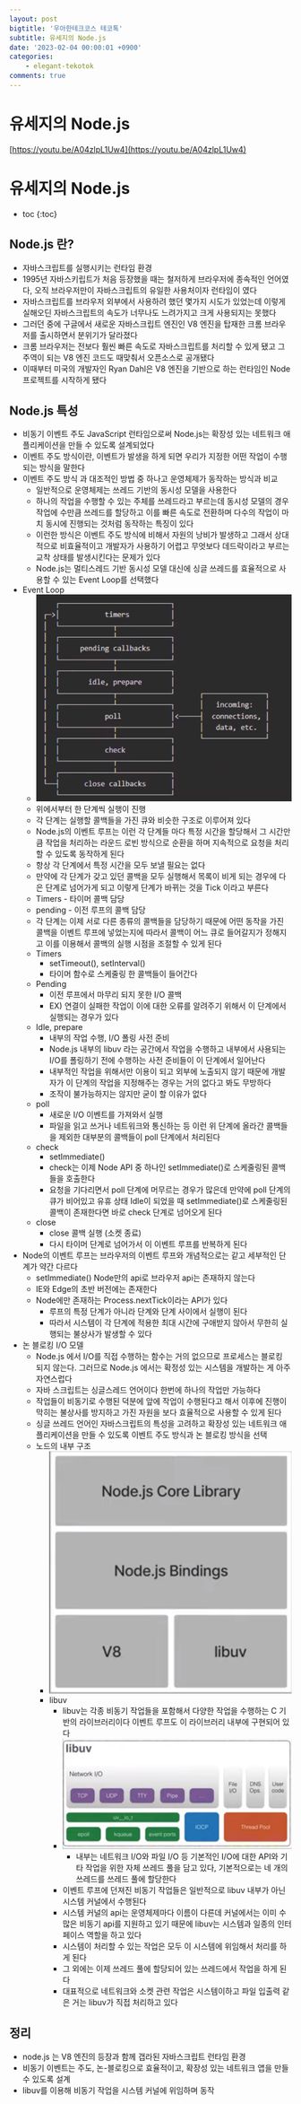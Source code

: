 ```yaml
---
layout: post
bigtitle: '우아한테크코스 테코톡'
subtitle: 유세지의 Node.js
date: '2023-02-04 00:00:01 +0900'
categories:
    - elegant-tekotok
comments: true
---
```


# 유세지의 Node.js
[https://youtu.be/A04zlpL1Uw4](https://youtu.be/A04zlpL1Uw4)

# 유세지의 Node.js
* toc
{:toc}

## Node.js 란?
+ 자바스크립트를 실행시키는 런타임 환경
+ 1995년 자바스키립트가 처음 등장했을 때는 철저하게 브라우저에 종속적인 언어였다, 오직 브라우저만이 자바스크립트의 유일한 사용처이자 런타임이 였다
+ 자바스크립트를 브라우저 외부에서 사용하려 했던 몇가지 시도가 있었는데 이렇게 실해오딘 자바스크립트의 속도가 너무나도 느려가지고 크게 사용되지는 못했다
+ 그러던 중에 구글에서 새로운 자바스크립트 엔진인 V8 엔진을 탑재한 크롬 브라우저를 출시하면서 분위기가 달라졌다
+ 크롬 브라우저는 전보다 훨씬 빠른 속도로 자바스크립트를 처리할 수 있게 됐고 그 주역이 되는 V8 엔진 코드도 때맞춰서 오픈소스로 공개됐다
+ 이때부터 미국의 개발자인 Ryan Dahl은 V8 엔진을 기반으로 하는 런타임인 Node 프로젝트를 시작하게 됐다

## Node.js 특성  
+ 비동기 이벤트 주도 JavaScript 런타임으로써 Node.js는 확장성 있는 네트워크 애플리케이션을 만들 수 있도록 설계되었다 
+ 이벤트 주도 방식이란, 이벤트가 발생을 하게 되면 우리가 지정한 어떤 작업이 수행되는 방식을 말한다
+ 이벤트 주도 방식 과 대조적인 방법 중 하나고 운영체제가 동작하는 방식과 비교
  + 일반적으로 운영체제는 쓰레드 기반의 동시성 모델을 사용한다 
  + 하나의 작업을 수행할 수 있는 주체를 쓰레드라고 부르는데 동시성 모델의 경우 작업에 수만큼 쓰레드를 할당하고 이를 빠른 속도로 전환하며 다수의 작업이 마치 동시에 진행되는 것처럼 동작하는 특징이 있다 
  + 이런한 방식은 이벤트 주도 방식에 비해서 자원의 낭비가 발생하고 그래서 상대적으로 비효율적이고 개발자가 사용하기 어렵고 무엇보다 데드락이라고 부르는 교착 상태를 발생시킨다는 문제가 있다 
  + Node.js는 멀티스레드 기반 동시성 모델 대신에 싱글 쓰레드를 효율적으로 사용할 수 있는 Event Loop를 선택했다 
+ Event Loop
  + ![img.png](../../../assets/img/elegant-tekotok/YOOSEIJI-NodeJs.png)
  + 위에서부터 한 단계씩 실행이 진행 
  + 각 단계는 실행할 콜백들을 가진 큐와 비슷한 구조로 이루어져 있다 
  + Node.js의 이벤트 루프는 이런 각 단계들 마다 특정 시간을 할당해서 그 시간만큼 작업을 처리하는 라운드 로빈 방식으로 순환을 하며 지속적으로 요청을 처리할 수 있도록 동작하게 된다
  + 항상 각 단계에서 특정 시간을 모두 보낼 필요는 없다 
  + 만약에 각 단계가 갖고 있던 콜백을 모두 실행해서 목록이 비게 되는 경우에 다은 단계로 넘어가게 되고 이렇게 단계가 바뀌는 것을 Tick 이라고 부른다
  + Timers - 타이머 콜백 담당
  + pending - 이전 루프의 콜백 담당 
  + 각 단계는 이제 서로 다른 종류의 콜백들을 담당하기 때문에 어떤 동작을 가진 콜백을 이벤트 루프에 넣었는지에 따라서 콜백이 어느 큐로 들어갈지가 정해지고 이를 이용해서 콜백의 실행 시점을 조절할 수 있게 된다 
  + Timers
    + setTimeout(), setInterval()
    + 타이머 함수로 스케줄링 한 콜백들이 들어간다
  + Pending
    + 이전 루프에서 마무리 되지 못한 I/O 콜백 
    + EX) 연결이 실패한 작업이 이에 대한 오류를 알려주기 위해서 이 단계에서 실행되는 경우가 있다 
  + Idle, prepare
    + 내부의 작업 수행, I/O 폴링 사전 준비
    + Node.js 내부의 libuv 라는 공간에서 작업을 수행하고 내부에서 사용되는 I/O를 폴링하기 전에 수행하는 사전 준비들이 이 단계에서 일어난다
    + 내부적인 작업을 위해서만 이용이 되고 외부에 노출되지 않기 때문에 개발자가 이 단계의 작업을 지정해주는 경우는 거의 없다고 봐도 무방하다 
    + 조작이 불가능하지는 않지만 굳이 할 이유가 없다 
  + poll
    + 새로운 I/O 이벤트를 가져와서 실행
    + 파일을 읽고 쓰거나 네트워크와 통신하는 등 이런 위 단계에 올라간 콜백들을 제외한 대부분의 콜백들이 poll 단계에서 처리된다 
  + check
    + setImmediate()
    + check는 이제 Node API 중 하나인 setImmediate()로 스케줄링된 콜백들을 호출한다 
    + 요청을 기다리면서 poll 단계에 머무르는 경우가 많은데 만약에 poll 단계의 큐가 비어있고 유휴 상태 Idle이 되었을 때 setImmediate()로 스케줄링된 콜백이 존재한다면 바로 check 단계로 넘어오게 된다 
  + close
    + close 콜백 실행 (소켓 종료)
    + 다시 타이머 단계로 넘어가서 이 이벤트 루프를 반복하게 된다 
+ Node의 이벤트 루프는 브라우저의 이벤트 루프와 개념적으로는 같고 세부적인 단계가 약간 다르다 
  + setImmediate() Node만의 api로 브라우저 api는 존재하지 않는다  
  + IE와 Edge의 초반 버전에는 존재한다 
  + Node에만 존재하는 Process.nextTick이라는 API가 있다
    + 루프의 특정 단계가 아니라 단계와 단계 사이에서 실행이 된다 
    + 따라서 시스템이 각 단계에 적용한 최대 시간에 구애받지 않아서 무한히 실행되는 불상사가 발생할 수 있다 
+ 논 블로킹 I/O 모델 
  + Node.js 에서 I/O를 직접 수행하는 함수는 거의 없으므로 프로세스는 블로킹 되지 않는다. 그러므로 Node.js 에서는 확정성 있는 시스템을 개발하는 게 아주 자연스럽다 
  + 자바 스크립트는 싱글스레드 언어이다 한번에 하나의 작업만 가능하다 
  + 작업들이 비동기로 수행된 덕분에 앞에 작업이 수행된다고 해서 이후에 진행이 막히는 불상사를 방지하고 가진 자원을 보다 효율적으로 사용할 수 있게 된다 
  + 싱글 쓰레드 언어인 자바스크립트의 특성을 고려하고 확장성 있는 네트워크 애플리케이션을 만들 수 있도록 이벤트 주도 방식과 논 블로킹 방식을 선택  
  + 노드의 내부 구조 
    + ![img.png](../../../assets/img/elegant-tekotok/YOOSEIJI-NodeJs2.png)
    + libuv
      + libuv는 각종 비동기 작업들을 포함해서 다양한 작업을 수행하는 C 기반의 라이브러리이다 이벤트 루프도 이 라이브러리 내부에 구현되어 있다 
      + ![img.png](../../../assets/img/elegant-tekotok/YOOSEIJI-NodeJs3.png)
        + 내부는 네트워크 I/O와 파일 I/O 등 기본적인 I/O에 대한 API와 기타 작업을 위한 자체 쓰레드 풀을 담고 있다, 기본적으로는 네 개의 쓰레드를 쓰레드 풀에 할당한다 
      + 이벤트 루프에 던져진 비동기 작업들은 일반적으로 libuv 내부가 아닌 시스템 커널에서 수행된다 
      + 시스템 커널의 api는 운영체제마다 이름이 다른데 커널에서는 이미 수많은 비동기 api를 지원하고 있기 때문에 libuv는 시스템과 일종의 인터페이스 역할을 하고 있다 
      + 시스템이 처리할 수 있는 작업은 모두 이 시스템에 위임해서 처리를 하게 된다 
      + 그 외에는 이제 쓰레드 풀에 할당되어 있는 쓰레드에서 작업을 하게 된다 
      + 대표적으로 네트워크와 소켓 관련 작업은 시스템이하고 파일 입출력 같은 거는 libuv가 직접 처리하고 있다 

## 정리
+ node.js 는 V8 엔진의 등장과 함께 갭라된 자바스크립트 런타임 환경
+ 비동기 이벤트는 주도, 논-블로킹으로 효율적이고, 확장성 있는 네트워크 앱을 만들 수 있도록 설계
+ libuv를 이용해 비동기 작업을 시스템 커널에 위임하며 동작 
